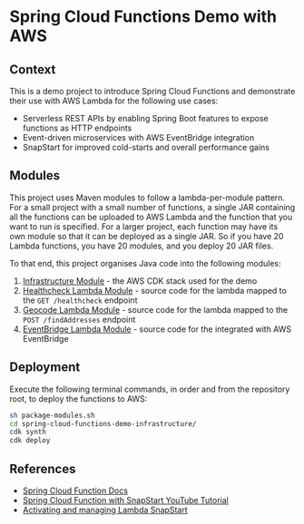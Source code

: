 # Spring Cloud Functions Demo with AWS

## Context

This is a demo project to introduce Spring Cloud Functions and demonstrate their use with AWS Lambda for the following use cases:

- Serverless REST APIs by enabling Spring Boot features to expose functions as HTTP endpoints
- Event-driven microservices with AWS EventBridge integration
- SnapStart for improved cold-starts and overall performance gains

## Modules

This project uses Maven modules to follow a lambda-per-module pattern.
For a small project with a small number of functions, a single JAR containing all the functions can be uploaded to AWS Lambda and the function that you want to run is specified.
For a larger project, each function may have its own module so that it can be deployed as a single JAR. So if you have 20 Lambda functions, you have 20 modules, and you deploy 20 JAR files.

To that end, this project organises Java code into the following modules:

1. [Infrastructure Module](spring-cloud-functions-demo-infrastructure/README.md) - the AWS CDK stack used for the demo
2. [Healthcheck Lambda Module](spring-cloud-functions-healthcheck-lambda/README.md) - source code for the lambda mapped to the `GET /healthcheck` endpoint
3. [Geocode Lambda Module](spring-cloud-functions-geocode-lambda/README.md) - source code for the lambda mapped to the `POST /findAddresses` endpoint
4. [EventBridge Lambda Module](spring-cloud-functions-eventbridge-lambda/README.md) - source code for the integrated with AWS EventBridge

## Deployment

Execute the following terminal commands, in order and from the repository root, to deploy the functions to AWS:

```bash
sh package-modules.sh
cd spring-cloud-functions-demo-infrastructure/
cdk synth
cdk deploy
```

## References

- [Spring Cloud Function Docs](https://docs.spring.io/spring-cloud-function/docs/current/reference/html/spring-cloud-function.html)
- [Spring Cloud Function with SnapStart YouTube Tutorial](https://www.youtube.com/embed/isS6m6aj_Ak?si=2vo4k1SZIyLX-I4B)
- [Activating and managing Lambda SnapStart](https://docs.aws.amazon.com/lambda/latest/dg/snapstart-activate.html)
